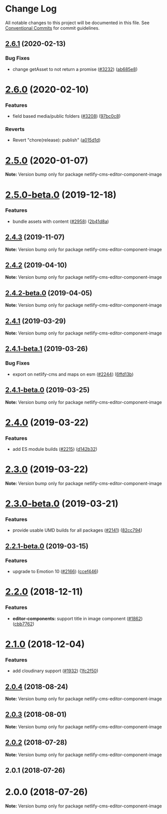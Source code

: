 # Change Log

All notable changes to this project will be documented in this file.
See [Conventional Commits](https://conventionalcommits.org) for commit guidelines.

## [2.6.1](https://github.com/netlify/netlify-cms/tree/master/packages/netlify-cms-editor-component-image/compare/netlify-cms-editor-component-image@2.6.0...netlify-cms-editor-component-image@2.6.1) (2020-02-13)


### Bug Fixes

* change getAsset to not return a promise ([#3232](https://github.com/netlify/netlify-cms/tree/master/packages/netlify-cms-editor-component-image/issues/3232)) ([ab685e8](https://github.com/netlify/netlify-cms/tree/master/packages/netlify-cms-editor-component-image/commit/ab685e85943d1ac48142f157683bc2126fd6af16))





# [2.6.0](https://github.com/netlify/netlify-cms/tree/master/packages/netlify-cms-editor-component-image/compare/netlify-cms-editor-component-image@2.5.0...netlify-cms-editor-component-image@2.6.0) (2020-02-10)


### Features

* field based media/public folders ([#3208](https://github.com/netlify/netlify-cms/tree/master/packages/netlify-cms-editor-component-image/issues/3208)) ([97bc0c8](https://github.com/netlify/netlify-cms/tree/master/packages/netlify-cms-editor-component-image/commit/97bc0c8dc489e736f89d748ba832d78400fe4332))


### Reverts

* Revert "chore(release): publish" ([a015d1d](https://github.com/netlify/netlify-cms/tree/master/packages/netlify-cms-editor-component-image/commit/a015d1d92a4b1c0130c44fcef1c9ecdb157a0f07))





# [2.5.0](https://github.com/netlify/netlify-cms/tree/master/packages/netlify-cms-editor-component-image/compare/netlify-cms-editor-component-image@2.5.0-beta.0...netlify-cms-editor-component-image@2.5.0) (2020-01-07)

**Note:** Version bump only for package netlify-cms-editor-component-image





# [2.5.0-beta.0](https://github.com/netlify/netlify-cms/tree/master/packages/netlify-cms-editor-component-image/compare/netlify-cms-editor-component-image@2.4.3...netlify-cms-editor-component-image@2.5.0-beta.0) (2019-12-18)


### Features

* bundle assets with content ([#2958](https://github.com/netlify/netlify-cms/tree/master/packages/netlify-cms-editor-component-image/issues/2958)) ([2b41d8a](https://github.com/netlify/netlify-cms/tree/master/packages/netlify-cms-editor-component-image/commit/2b41d8a838a9c8a6b21cde2ddd16b9288334e298))





## [2.4.3](https://github.com/netlify/netlify-cms/tree/master/packages/netlify-cms-editor-component-image/compare/netlify-cms-editor-component-image@2.4.2...netlify-cms-editor-component-image@2.4.3) (2019-11-07)

**Note:** Version bump only for package netlify-cms-editor-component-image





## [2.4.2](https://github.com/netlify/netlify-cms/tree/master/packages/netlify-cms-editor-component-image/compare/netlify-cms-editor-component-image@2.4.2-beta.0...netlify-cms-editor-component-image@2.4.2) (2019-04-10)

**Note:** Version bump only for package netlify-cms-editor-component-image





## [2.4.2-beta.0](https://github.com/netlify/netlify-cms/tree/master/packages/netlify-cms-editor-component-image/compare/netlify-cms-editor-component-image@2.4.1...netlify-cms-editor-component-image@2.4.2-beta.0) (2019-04-05)

**Note:** Version bump only for package netlify-cms-editor-component-image





## [2.4.1](https://github.com/netlify/netlify-cms/tree/master/packages/netlify-cms-editor-component-image/compare/netlify-cms-editor-component-image@2.4.1-beta.1...netlify-cms-editor-component-image@2.4.1) (2019-03-29)

**Note:** Version bump only for package netlify-cms-editor-component-image





## [2.4.1-beta.1](https://github.com/netlify/netlify-cms/tree/master/packages/netlify-cms-editor-component-image/compare/netlify-cms-editor-component-image@2.4.1-beta.0...netlify-cms-editor-component-image@2.4.1-beta.1) (2019-03-26)


### Bug Fixes

* export on netlify-cms and maps on esm ([#2244](https://github.com/netlify/netlify-cms/tree/master/packages/netlify-cms-editor-component-image/issues/2244)) ([6ffd13b](https://github.com/netlify/netlify-cms/tree/master/packages/netlify-cms-editor-component-image/commit/6ffd13b))





## [2.4.1-beta.0](https://github.com/netlify/netlify-cms/tree/master/packages/netlify-cms-editor-component-image/compare/netlify-cms-editor-component-image@2.4.0...netlify-cms-editor-component-image@2.4.1-beta.0) (2019-03-25)

**Note:** Version bump only for package netlify-cms-editor-component-image





# [2.4.0](https://github.com/netlify/netlify-cms/tree/master/packages/netlify-cms-editor-component-image/compare/netlify-cms-editor-component-image@2.3.0...netlify-cms-editor-component-image@2.4.0) (2019-03-22)


### Features

* add ES module builds ([#2215](https://github.com/netlify/netlify-cms/tree/master/packages/netlify-cms-editor-component-image/issues/2215)) ([d142b32](https://github.com/netlify/netlify-cms/tree/master/packages/netlify-cms-editor-component-image/commit/d142b32))





# [2.3.0](https://github.com/netlify/netlify-cms/tree/master/packages/netlify-cms-editor-component-image/compare/netlify-cms-editor-component-image@2.3.0-beta.0...netlify-cms-editor-component-image@2.3.0) (2019-03-22)

**Note:** Version bump only for package netlify-cms-editor-component-image





# [2.3.0-beta.0](https://github.com/netlify/netlify-cms/tree/master/packages/netlify-cms-editor-component-image/compare/netlify-cms-editor-component-image@2.2.1-beta.0...netlify-cms-editor-component-image@2.3.0-beta.0) (2019-03-21)


### Features

* provide usable UMD builds for all packages ([#2141](https://github.com/netlify/netlify-cms/tree/master/packages/netlify-cms-editor-component-image/issues/2141)) ([82cc794](https://github.com/netlify/netlify-cms/tree/master/packages/netlify-cms-editor-component-image/commit/82cc794))





## [2.2.1-beta.0](https://github.com/netlify/netlify-cms/tree/master/packages/netlify-cms-editor-component-image/compare/netlify-cms-editor-component-image@2.2.0...netlify-cms-editor-component-image@2.2.1-beta.0) (2019-03-15)


### Features

* upgrade to Emotion 10 ([#2166](https://github.com/netlify/netlify-cms/tree/master/packages/netlify-cms-editor-component-image/issues/2166)) ([ccef446](https://github.com/netlify/netlify-cms/tree/master/packages/netlify-cms-editor-component-image/commit/ccef446))





# [2.2.0](https://github.com/netlify/netlify-cms/tree/master/packages/netlify-cms-editor-component-image/compare/netlify-cms-editor-component-image@2.1.0...netlify-cms-editor-component-image@2.2.0) (2018-12-11)


### Features

* **editor-components:** support title in image component ([#1862](https://github.com/netlify/netlify-cms/tree/master/packages/netlify-cms-editor-component-image/issues/1862)) ([cbb7762](https://github.com/netlify/netlify-cms/tree/master/packages/netlify-cms-editor-component-image/commit/cbb7762))





# [2.1.0](https://github.com/netlify/netlify-cms/tree/master/packages/netlify-cms-editor-component-image/compare/netlify-cms-editor-component-image@2.0.4...netlify-cms-editor-component-image@2.1.0) (2018-12-04)


### Features

* add cloudinary support ([#1932](https://github.com/netlify/netlify-cms/tree/master/packages/netlify-cms-editor-component-image/issues/1932)) ([1fc2f50](https://github.com/netlify/netlify-cms/tree/master/packages/netlify-cms-editor-component-image/commit/1fc2f50))





<a name="2.0.4"></a>
## [2.0.4](https://github.com/netlify/netlify-cms/tree/master/packages/netlify-cms-editor-component-image/compare/netlify-cms-editor-component-image@2.0.3...netlify-cms-editor-component-image@2.0.4) (2018-08-24)




**Note:** Version bump only for package netlify-cms-editor-component-image

<a name="2.0.3"></a>
## [2.0.3](https://github.com/netlify/netlify-cms/tree/master/packages/netlify-cms-editor-component-image/compare/netlify-cms-editor-component-image@2.0.2...netlify-cms-editor-component-image@2.0.3) (2018-08-01)




**Note:** Version bump only for package netlify-cms-editor-component-image

<a name="2.0.2"></a>
## [2.0.2](https://github.com/netlify/netlify-cms/tree/master/packages/netlify-cms-editor-component-image/compare/netlify-cms-editor-component-image@2.0.1...netlify-cms-editor-component-image@2.0.2) (2018-07-28)




**Note:** Version bump only for package netlify-cms-editor-component-image

<a name="2.0.1"></a>
## 2.0.1 (2018-07-26)



<a name="2.0.0"></a>
# 2.0.0 (2018-07-26)




**Note:** Version bump only for package netlify-cms-editor-component-image
